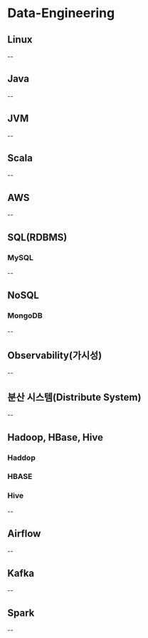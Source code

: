# Data-Engineering

## Linux
--

## Java
--

## JVM
--

## Scala
--

## AWS
--

## SQL(RDBMS)
### MySQL
--

## NoSQL
### MongoDB
--

## Observability(가시성)
--

## 분산 시스템(Distribute System)
--

## Hadoop, HBase, Hive
### Haddop

### HBASE

### Hive
--

## Airflow
--

## Kafka
--

## Spark
--
